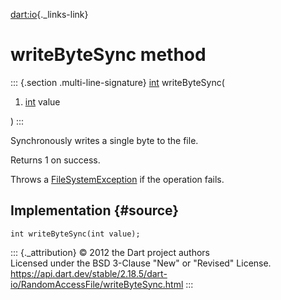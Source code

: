 [dart:io](../../dart-io/dart-io-library){._links-link}

writeByteSync method
====================

::: {.section .multi-line-signature}
[int](../../dart-core/int-class) writeByteSync(

1.  [int](../../dart-core/int-class) value

)
:::

Synchronously writes a single byte to the file.

Returns 1 on success.

Throws a [FileSystemException](../filesystemexception-class) if the
operation fails.

Implementation {#source}
--------------

``` {.language-dart data-language="dart"}
int writeByteSync(int value);
```

::: {._attribution}
© 2012 the Dart project authors\
Licensed under the BSD 3-Clause \"New\" or \"Revised\" License.\
<https://api.dart.dev/stable/2.18.5/dart-io/RandomAccessFile/writeByteSync.html>
:::
